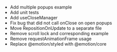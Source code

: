 * Add multiple popups example
* Add unit tests
* Add useCloseManager
* Fix bug that did not call onClose on open popups
* Move RepositionOnUpdate to a separate file
* Remove scroll lock and corresponding example
* Remove requestAnimationFrame usage
* Replace @emotion/styled with @emotion/core
